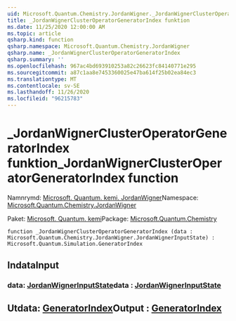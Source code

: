 ```yaml
---
uid: Microsoft.Quantum.Chemistry.JordanWigner._JordanWignerClusterOperatorGeneratorIndex
title: _JordanWignerClusterOperatorGeneratorIndex funktion
ms.date: 11/25/2020 12:00:00 AM
ms.topic: article
qsharp.kind: function
qsharp.namespace: Microsoft.Quantum.Chemistry.JordanWigner
qsharp.name: _JordanWignerClusterOperatorGeneratorIndex
qsharp.summary: ''
ms.openlocfilehash: 967ac4bd693910253a82c26623fc84140771e295
ms.sourcegitcommit: a87c1aa8e7453360025e47ba614f25b02ea84ec3
ms.translationtype: MT
ms.contentlocale: sv-SE
ms.lasthandoff: 11/26/2020
ms.locfileid: "96215783"
---
```

# <a name="_jordanwignerclusteroperatorgeneratorindex-function"></a><span data-ttu-id="a2210-102">_JordanWignerClusterOperatorGeneratorIndex funktion</span><span class="sxs-lookup"><span data-stu-id="a2210-102">_JordanWignerClusterOperatorGeneratorIndex function</span></span>

<span data-ttu-id="a2210-103">Namnrymd: [Microsoft. Quantum. kemi. JordanWigner](xref:Microsoft.Quantum.Chemistry.JordanWigner)</span><span class="sxs-lookup"><span data-stu-id="a2210-103">Namespace: [Microsoft.Quantum.Chemistry.JordanWigner](xref:Microsoft.Quantum.Chemistry.JordanWigner)</span></span>

<span data-ttu-id="a2210-104">Paket: [Microsoft. Quantum. kemi](https://nuget.org/packages/Microsoft.Quantum.Chemistry)</span><span class="sxs-lookup"><span data-stu-id="a2210-104">Package: [Microsoft.Quantum.Chemistry](https://nuget.org/packages/Microsoft.Quantum.Chemistry)</span></span>




```qsharp
function _JordanWignerClusterOperatorGeneratorIndex (data : Microsoft.Quantum.Chemistry.JordanWigner.JordanWignerInputState) : Microsoft.Quantum.Simulation.GeneratorIndex
```


## <a name="input"></a><span data-ttu-id="a2210-105">Indata</span><span class="sxs-lookup"><span data-stu-id="a2210-105">Input</span></span>

### <a name="data--jordanwignerinputstate"></a><span data-ttu-id="a2210-106">data: [JordanWignerInputState](xref:Microsoft.Quantum.Chemistry.JordanWigner.JordanWignerInputState)</span><span class="sxs-lookup"><span data-stu-id="a2210-106">data : [JordanWignerInputState](xref:Microsoft.Quantum.Chemistry.JordanWigner.JordanWignerInputState)</span></span>





## <a name="output--generatorindex"></a><span data-ttu-id="a2210-107">Utdata: [GeneratorIndex](xref:Microsoft.Quantum.Simulation.GeneratorIndex)</span><span class="sxs-lookup"><span data-stu-id="a2210-107">Output : [GeneratorIndex](xref:Microsoft.Quantum.Simulation.GeneratorIndex)</span></span>

